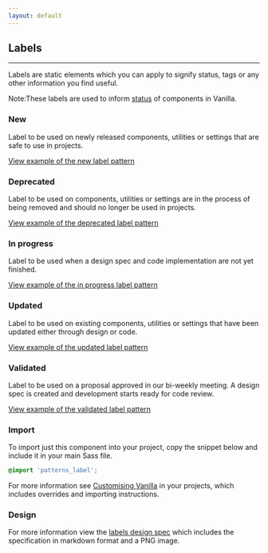 ```yaml
---
layout: default
---
```


## Labels

<hr>

Labels are static elements which you can apply to signify status, tags or any other information you find useful.

<div class="p-notification--information">
  <p class="p-notification__response">
    <span class="p-notification__status">Note:</span>These labels are used to inform <a href="/component-status" class="p-notification__action">status</a> of components in Vanilla.
  </p>
</div>

### New

Label to be used on newly released components, utilities or settings that are safe to use in projects.

<a href="/examples/patterns/labels/new/" class="js-example">
View example of the new label pattern
</a>

### Deprecated

Label to be used on components, utilities or settings are in the process of being removed and should no longer be used in projects.

<a href="/examples/patterns/labels/deprecated/" class="js-example">
View example of the deprecated label pattern
</a>

### In progress

Label to be used when a design spec and code implementation are not yet finished.

<a href="/examples/patterns/labels/in-progress/" class="js-example">
View example of the in progress label pattern
</a>

### Updated

Label to be used on existing components, utilities or settings that have been updated either through design or code.

<a href="/examples/patterns/labels/updated/" class="js-example">
View example of the updated label pattern
</a>

### Validated

Label to be used on a proposal approved in our bi-weekly meeting. A design spec is created and development starts ready for code review.

<a href="/examples/patterns/labels/validated/" class="js-example">
View example of the validated label pattern
</a>

### Import

To import just this component into your project, copy the snippet below and include it in your main Sass file.

```scss
@import 'patterns_label';
```

For more information see [Customising Vanilla](/customising-vanilla/) in your projects, which includes overrides and importing instructions.

### Design

For more information view the [labels design spec](https://github.com/ubuntudesign/vanilla-design/tree/master/Labels) which includes the specification in markdown format and a PNG image.
